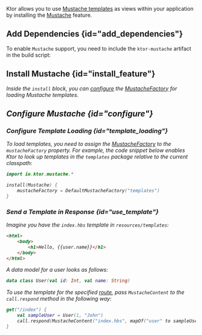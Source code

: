 [//]: # (title: Mustache)
[mustache_factory]: http://spullara.github.io/mustache/apidocs/com/github/mustachejava/MustacheFactory.html

Ktor allows you to use [Mustache templates](https://github.com/spullara/mustache.java) as views within your application by installing the [Mustache](https://api.ktor.io/%ktor_version%/io.ktor.mustache/-mustache/index.html) feature.


## Add Dependencies {id="add_dependencies"}
To enable `Mustache` support, you need to include the `ktor-mustache` artifact in the build script:
<var name="artifact_name" value="ktor-mustache"/>
<include src="lib.md" include-id="add_ktor_artifact"/>

## Install Mustache {id="install_feature"}

<var name="feature_name" value="Mustache"/>
<include src="lib.md" include-id="install_feature"/>

Inside the `install` block, you can [configure](#template_loading) the [MustacheFactory][mustache_factory] for loading Mustache templates.


## Configure Mustache {id="configure"}
### Configure Template Loading {id="template_loading"}
To load templates, you need to assign the [MustacheFactory][mustache_factory] to the `mustacheFactory` property. For example, the code snippet below enables Ktor to look up templates in the `templates` package relative to the current classpath:
```kotlin
import io.ktor.mustache.*

install(Mustache) {
    mustacheFactory = DefaultMustacheFactory("templates")
}
```

### Send a Template in Response {id="use_template"}
Imagine you have the `index.hbs` template in `resources/templates`:
```html
<html>
    <body>
        <h1>Hello, {{user.name}}</h1>
    </body>
</html>
```

A data model for a user looks as follows:
```kotlin
data class User(val id: Int, val name: String)
```

To use the template for the specified [route](Routing_in_Ktor.md), pass `MustacheContent` to the `call.respond` method in the following way:
```kotlin
get("/index") {
    val sampleUser = User(1, "John")
    call.respond(MustacheContent("index.hbs", mapOf("user" to sampleUser)))
}
```
